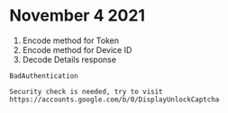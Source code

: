 # November 4 2021

1. Encode method for Token
2. Encode method for Device ID
3. Decode Details response

~~~
BadAuthentication

Security check is needed, try to visit
https://accounts.google.com/b/0/DisplayUnlockCaptcha
~~~
